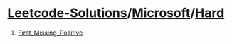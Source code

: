 # [Leetcode-Solutions](./../..)/[Microsoft](./..)/[Hard](./)
1. [First_Missing_Positive](./First_Missing_Positive.md)
